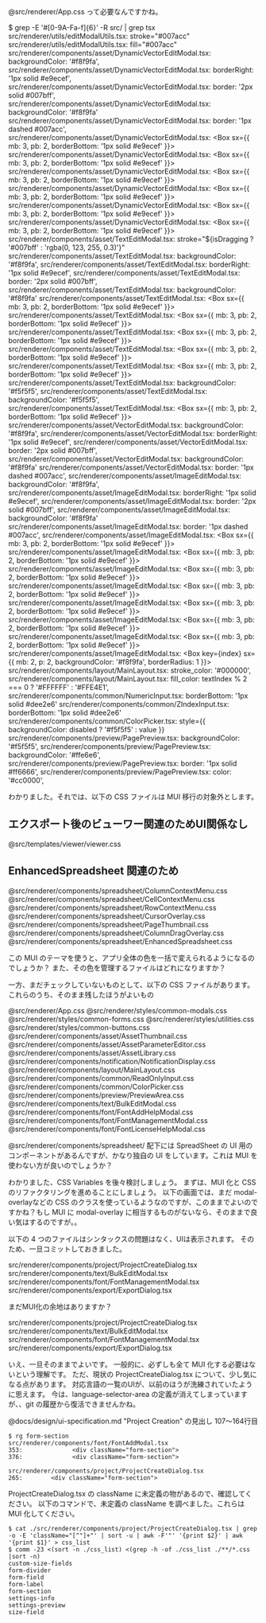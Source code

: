 
@src/renderer/App.css って必要なんですかね。

$ grep -E '#[0-9A-Fa-f]{6}' -R src/ | grep tsx
src/renderer/utils/editModalUtils.tsx:          stroke="#007acc"
src/renderer/utils/editModalUtils.tsx:          fill="#007acc"
src/renderer/components/asset/DynamicVectorEditModal.tsx:            backgroundColor: '#f8f9fa',
src/renderer/components/asset/DynamicVectorEditModal.tsx:            borderRight: '1px solid #e9ecef',
src/renderer/components/asset/DynamicVectorEditModal.tsx:                  border: '2px solid #007bff',
src/renderer/components/asset/DynamicVectorEditModal.tsx:                  backgroundColor: '#f8f9fa'
src/renderer/components/asset/DynamicVectorEditModal.tsx:                      border: '1px dashed #007acc',
src/renderer/components/asset/DynamicVectorEditModal.tsx:              <Box sx={{ mb: 3, pb: 2, borderBottom: '1px solid #e9ecef' }}>
src/renderer/components/asset/DynamicVectorEditModal.tsx:              <Box sx={{ mb: 3, pb: 2, borderBottom: '1px solid #e9ecef' }}>
src/renderer/components/asset/DynamicVectorEditModal.tsx:            <Box sx={{ mb: 3, pb: 2, borderBottom: '1px solid #e9ecef' }}>
src/renderer/components/asset/DynamicVectorEditModal.tsx:            <Box sx={{ mb: 3, pb: 2, borderBottom: '1px solid #e9ecef' }}>
src/renderer/components/asset/DynamicVectorEditModal.tsx:            <Box sx={{ mb: 3, pb: 2, borderBottom: '1px solid #e9ecef' }}>
src/renderer/components/asset/DynamicVectorEditModal.tsx:            <Box sx={{ mb: 3, pb: 2, borderBottom: '1px solid #e9ecef' }}>
src/renderer/components/asset/TextEditModal.tsx:        stroke="${isDragging ? '#007bff' : 'rgba(0, 123, 255, 0.3)'}"
src/renderer/components/asset/TextEditModal.tsx:            backgroundColor: '#f8f9fa',
src/renderer/components/asset/TextEditModal.tsx:            borderRight: '1px solid #e9ecef',
src/renderer/components/asset/TextEditModal.tsx:                border: '2px solid #007bff',
src/renderer/components/asset/TextEditModal.tsx:                backgroundColor: '#f8f9fa'
src/renderer/components/asset/TextEditModal.tsx:              <Box sx={{ mb: 3, pb: 2, borderBottom: '1px solid #e9ecef' }}>
src/renderer/components/asset/TextEditModal.tsx:              <Box sx={{ mb: 3, pb: 2, borderBottom: '1px solid #e9ecef' }}>
src/renderer/components/asset/TextEditModal.tsx:              <Box sx={{ mb: 3, pb: 2, borderBottom: '1px solid #e9ecef' }}>
src/renderer/components/asset/TextEditModal.tsx:              <Box sx={{ mb: 3, pb: 2, borderBottom: '1px solid #e9ecef' }}>
src/renderer/components/asset/TextEditModal.tsx:              <Box sx={{ mb: 3, pb: 2, borderBottom: '1px solid #e9ecef' }}>
src/renderer/components/asset/TextEditModal.tsx:                        backgroundColor: '#f5f5f5',
src/renderer/components/asset/TextEditModal.tsx:                        backgroundColor: '#f5f5f5',
src/renderer/components/asset/TextEditModal.tsx:              <Box sx={{ mb: 3, pb: 2, borderBottom: '1px solid #e9ecef' }}>
src/renderer/components/asset/VectorEditModal.tsx:            backgroundColor: '#f8f9fa',
src/renderer/components/asset/VectorEditModal.tsx:            borderRight: '1px solid #e9ecef',
src/renderer/components/asset/VectorEditModal.tsx:                  border: '2px solid #007bff',
src/renderer/components/asset/VectorEditModal.tsx:                  backgroundColor: '#f8f9fa'
src/renderer/components/asset/VectorEditModal.tsx:                      border: '1px dashed #007acc',
src/renderer/components/asset/ImageEditModal.tsx:            backgroundColor: '#f8f9fa',
src/renderer/components/asset/ImageEditModal.tsx:            borderRight: '1px solid #e9ecef',
src/renderer/components/asset/ImageEditModal.tsx:                  border: '2px solid #007bff',
src/renderer/components/asset/ImageEditModal.tsx:                  backgroundColor: '#f8f9fa'
src/renderer/components/asset/ImageEditModal.tsx:                      border: '1px dashed #007acc',
src/renderer/components/asset/ImageEditModal.tsx:              <Box sx={{ mb: 3, pb: 2, borderBottom: '1px solid #e9ecef' }}>
src/renderer/components/asset/ImageEditModal.tsx:              <Box sx={{ mb: 3, pb: 2, borderBottom: '1px solid #e9ecef' }}>
src/renderer/components/asset/ImageEditModal.tsx:              <Box sx={{ mb: 3, pb: 2, borderBottom: '1px solid #e9ecef' }}>
src/renderer/components/asset/ImageEditModal.tsx:              <Box sx={{ mb: 3, pb: 2, borderBottom: '1px solid #e9ecef' }}>
src/renderer/components/asset/ImageEditModal.tsx:              <Box sx={{ mb: 3, pb: 2, borderBottom: '1px solid #e9ecef' }}>
src/renderer/components/asset/ImageEditModal.tsx:              <Box sx={{ mb: 3, pb: 2, borderBottom: '1px solid #e9ecef' }}>
src/renderer/components/asset/ImageEditModal.tsx:              <Box sx={{ mb: 3, pb: 2, borderBottom: '1px solid #e9ecef' }}>
src/renderer/components/asset/ImageEditModal.tsx:                  <Box key={index} sx={{ mb: 2, p: 2, backgroundColor: '#f8f9fa', borderRadius: 1 }}>
src/renderer/components/layout/MainLayout.tsx:          stroke_color: '#000000',
src/renderer/components/layout/MainLayout.tsx:          fill_color: textIndex % 2 === 0 ? '#FFFFFF' : '#FFE4E1',
src/renderer/components/common/NumericInput.tsx:            borderBottom: '1px solid #dee2e6'
src/renderer/components/common/ZIndexInput.tsx:              borderBottom: '1px solid #dee2e6'
src/renderer/components/common/ColorPicker.tsx:          style={{ backgroundColor: disabled ? '#f5f5f5' : value }}
src/renderer/components/preview/PagePreview.tsx:          backgroundColor: '#f5f5f5',
src/renderer/components/preview/PagePreview.tsx:          backgroundColor: '#ffe6e6',
src/renderer/components/preview/PagePreview.tsx:          border: '1px solid #ff6666',
src/renderer/components/preview/PagePreview.tsx:          color: '#cc0000',




わかりました。それでは、以下の CSS ファイルは MUI 移行の対象外とします。

## エクスポート後のビューワー関連のためUI関係なし
@src/templates/viewer/viewer.css
## EnhancedSpreadsheet 関連のため
@src/renderer/components/spreadsheet/ColumnContextMenu.css
@src/renderer/components/spreadsheet/CellContextMenu.css
@src/renderer/components/spreadsheet/RowContextMenu.css
@src/renderer/components/spreadsheet/CursorOverlay.css
@src/renderer/components/spreadsheet/PageThumbnail.css
@src/renderer/components/spreadsheet/ColumnDragOverlay.css
@src/renderer/components/spreadsheet/EnhancedSpreadsheet.css

この MUI のテーマを使うと、アプリ全体の色を一括で変えられるようになるのでしょうか？
また、その色を管理するファイルはどれになりますか？

一方、まだチェックしていないものとして、以下の CSS ファイルがあります。
これらのうち、そのまま残したほうがよいもの

@src/renderer/App.css
@src/renderer/styles/common-modals.css
@src/renderer/styles/common-forms.css
@src/renderer/styles/utilities.css
@src/renderer/styles/common-buttons.css
@src/renderer/components/asset/AssetThumbnail.css
@src/renderer/components/asset/AssetParameterEditor.css
@src/renderer/components/asset/AssetLibrary.css
@src/renderer/components/notification/NotificationDisplay.css
@src/renderer/components/layout/MainLayout.css
@src/renderer/components/common/ReadOnlyInput.css
@src/renderer/components/common/ColorPicker.css
@src/renderer/components/preview/PreviewArea.css
@src/renderer/components/text/BulkEditModal.css
@src/renderer/components/font/FontAddHelpModal.css
@src/renderer/components/font/FontManagementModal.css
@src/renderer/components/font/FontLicenseHelpModal.css

@src/renderer/components/spreadsheet/ 配下には SpreadSheet の UI 用のコンポーネントがあるんですが、かなり独自の UI をしています。これは MUI を使わない方が良いのでしょうか？

わかりました、CSS Variables を後々検討しましょう。
まずは、MUI 化と CSS のリファクタリングを進めることにしましょう。
以下の画面では、まだ  modal-overlayなどの CSS のクラスを使っているようなのですが、このままでよいのですかね？もし MUI に modal-overlay に相当するものがないなら、そのままで良い気はするのですが。。

以下の 4 つのファイルはシンタックスの問題はなく、UIは表示されます。
そのため、一旦コミットしておきました。

src/renderer/components/project/ProjectCreateDialog.tsx
src/renderer/components/text/BulkEditModal.tsx
src/renderer/components/font/FontManagementModal.tsx
src/renderer/components/export/ExportDialog.tsx

まだMUI化の余地はありますか？

src/renderer/components/project/ProjectCreateDialog.tsx
src/renderer/components/text/BulkEditModal.tsx
src/renderer/components/font/FontManagementModal.tsx
src/renderer/components/export/ExportDialog.tsx



いえ、一旦そのままでよいです。
一般的に、必ずしも全て MUI 化する必要はないという理解です。
ただ、現状の ProjectCreateDialog.tsx について、少し気になる点があります。
対応言語の一覧のUIが、以前のほうが洗練されていたように思えます。
今は、language-selector-area の定義が消えてしまっていますが、、git の履歴から復活できませんかね。

@docs/design/ui-specification.md "Project Creation" の見出し 107〜164行目


```
$ rg form-section
src/renderer/components/font/FontAddModal.tsx
353:              <div className="form-section">
376:              <div className="form-section">

src/renderer/components/project/ProjectCreateDialog.tsx
265:        <div className="form-section">
```


ProjectCreateDialog.tsx の className に未定義の物があるので、確認してください。
以下のコマンドで、未定義の className を調べました。これらは MUI 化してください。

```
$ cat ./src/renderer/components/project/ProjectCreateDialog.tsx | grep -o -E 'className="[^"]+"' | sort -u | awk -F'"' '{print $2}' | awk '{print $1}' > css_list
$ comm -23 <(sort -n ./css_list) <(grep -h -of ./css_list ./**/*.css |sort -n)
custom-size-fields
form-divider
form-field
form-label
form-section
settings-info
settings-preview
size-field
```
